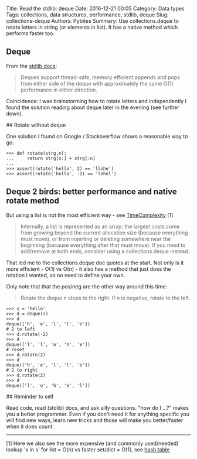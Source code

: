 Title: Read the stdlib: deque
Date: 2016-12-21 00:05
Category: Data types
Tags: collections, data structures, performance, stdlib, deque
Slug: collections-deque
Authors: Pybites
Summary: Use collections.deque to rotate letters in string (or elements in list). It has a native method which performs faster too.

## Deque

From the [stdlib docs](https://docs.python.org/2/library/collections.html#collections.deque):

> Deques support thread-safe, memory efficient appends and pops from either side of the deque with approximately the same O(1) performance in either direction.

Coincidence: I was brainstorming how to rotate letters and independently I found the solution reading about deque later in the evening (see further down).

## Rotate without deque

One solution I found on Google / Stackoverflow shows a reasonable way to go:

	>>> def rotate(strg,n):
	...     return strg[n:] + strg[:n]
	... 
	>>> assert(rotate('hello', 2) == 'llohe')
	>>> assert(rotate('hello', -2) == 'lohel')

## Deque 2 birds: better performance and native rotate method

But using a list is not the most efficient way - see [TimeComplexity](https://wiki.python.org/moin/TimeComplexity) [1]

> Internally, a list is represented as an array; the largest costs come from growing beyond the current allocation size (because everything must move), or from inserting or deleting somewhere near the beginning (because everything after that must move). If you need to add/remove at both ends, consider using a collections.deque instead.

That led me to the collections.deque doc quotes at the start. Not only is it more efficient - O(1) vs O(n) - it also has a method that just does the rotation I wanted, so no need to define your own. 

Only note that that the pos/neg are the other way around this time:

> Rotate the deque n steps to the right. If n is negative, rotate to the left.

	>>> s = 'hello'
	>>> d = deque(s)
	>>> d
	deque(['h', 'e', 'l', 'l', 'o'])
	# 2 to left
	>>> d.rotate(-2)
	>>> d
	deque(['l', 'l', 'o', 'h', 'e'])
	# reset
	>>> d.rotate(2)
	>>> d
	deque(['h', 'e', 'l', 'l', 'o'])
	# 2 to right
	>>> d.rotate(2)
	>>> d
	deque(['l', 'o', 'h', 'e', 'l'])

## Reminder to self

Read code, read (stdlib) docs, and ask silly questions. "how do I ...?" makes you a better programmer. Even if you don't need it for anything specific you will find new ways, learn new tricks and those will make you better/faster when it does count.

---

[1] Here we also see the more expensive (and commonly used/needed) lookup 'x in s' for list = O(n) vs faster set/dict = O(1), see [hash table](https://en.wikipedia.org/wiki/Hash_table)
